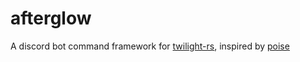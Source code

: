 # afterglow
A discord bot command framework for [twilight-rs](https://github.com/twilight-rs/twilight), inspired by [poise](https://github.com/serenity-rs/poise/)
